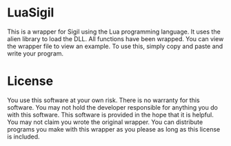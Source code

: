# LuaSigil

This is a wrapper for Sigil using the Lua programming language. It uses the alien library to load the DLL. All functions have been wrapped. You can view the wrapper file to view an example. To use this, simply copy and paste and write your program. 

# License

You use this software at your own risk. There is no warranty for this software. You may not hold the developer responsible for anything you do with this software. This software is provided in the hope that it is helpful. You may not claim you wrote the original wrapper. You can distribute programs you make with this wrapper as you please as long as this license is included. 
